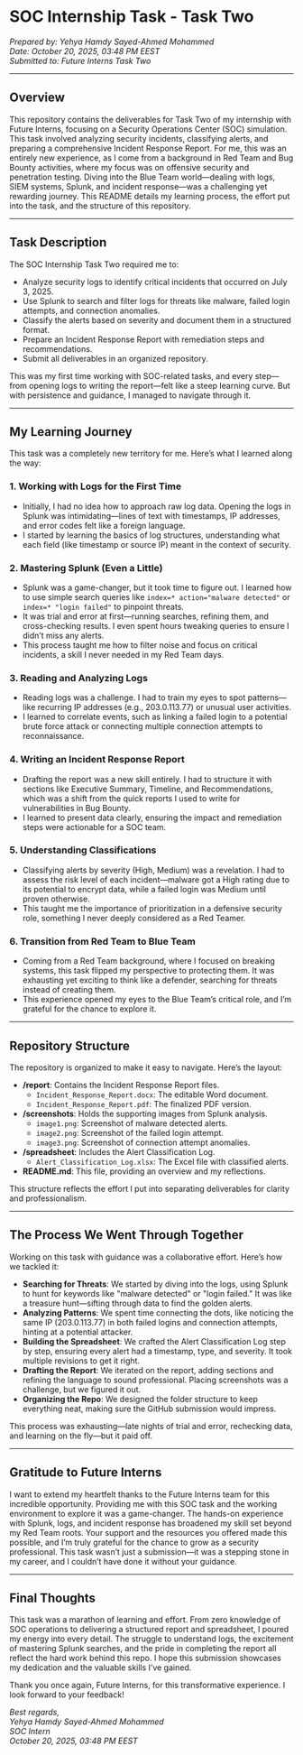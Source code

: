 # SOC Internship Task - Task Two  
*Prepared by: Yehya Hamdy Sayed-Ahmed Mohammed*  
*Date: October 20, 2025, 03:48 PM EEST*  
*Submitted to: Future Interns Task Two*

---

## Overview  
This repository contains the deliverables for Task Two of my internship with Future Interns, focusing on a Security Operations Center (SOC) simulation. This task involved analyzing security incidents, classifying alerts, and preparing a comprehensive Incident Response Report. For me, this was an entirely new experience, as I come from a background in Red Team and Bug Bounty activities, where my focus was on offensive security and penetration testing. Diving into the Blue Team world—dealing with logs, SIEM systems, Splunk, and incident response—was a challenging yet rewarding journey. This README details my learning process, the effort put into the task, and the structure of this repository.

---

## Task Description  
The SOC Internship Task Two required me to:
- Analyze security logs to identify critical incidents that occurred on July 3, 2025.
- Use Splunk to search and filter logs for threats like malware, failed login attempts, and connection anomalies.
- Classify the alerts based on severity and document them in a structured format.
- Prepare an Incident Response Report with remediation steps and recommendations.
- Submit all deliverables in an organized repository.

This was my first time working with SOC-related tasks, and every step—from opening logs to writing the report—felt like a steep learning curve. But with persistence and guidance, I managed to navigate through it.

---

## My Learning Journey  
This task was a completely new territory for me. Here’s what I learned along the way:

### 1. Working with Logs for the First Time  
- Initially, I had no idea how to approach raw log data. Opening the logs in Splunk was intimidating—lines of text with timestamps, IP addresses, and error codes felt like a foreign language.
- I started by learning the basics of log structures, understanding what each field (like timestamp or source IP) meant in the context of security.

### 2. Mastering Splunk (Even a Little)  
- Splunk was a game-changer, but it took time to figure out. I learned how to use simple search queries like `index=* action="malware detected"` or `index=* "login failed"` to pinpoint threats.
- It was trial and error at first—running searches, refining them, and cross-checking results. I even spent hours tweaking queries to ensure I didn’t miss any alerts.
- This process taught me how to filter noise and focus on critical incidents, a skill I never needed in my Red Team days.

### 3. Reading and Analyzing Logs  
- Reading logs was a challenge. I had to train my eyes to spot patterns—like recurring IP addresses (e.g., 203.0.113.77) or unusual user activities.
- I learned to correlate events, such as linking a failed login to a potential brute force attack or connecting multiple connection attempts to reconnaissance.

### 4. Writing an Incident Response Report  
- Drafting the report was a new skill entirely. I had to structure it with sections like Executive Summary, Timeline, and Recommendations, which was a shift from the quick reports I used to write for vulnerabilities in Bug Bounty.
- I learned to present data clearly, ensuring the impact and remediation steps were actionable for a SOC team.

### 5. Understanding Classifications  
- Classifying alerts by severity (High, Medium) was a revelation. I had to assess the risk level of each incident—malware got a High rating due to its potential to encrypt data, while a failed login was Medium until proven otherwise.
- This taught me the importance of prioritization in a defensive security role, something I never deeply considered as a Red Teamer.

### 6. Transition from Red Team to Blue Team  
- Coming from a Red Team background, where I focused on breaking systems, this task flipped my perspective to protecting them. It was exhausting yet exciting to think like a defender, searching for threats instead of creating them.
- This experience opened my eyes to the Blue Team’s critical role, and I’m grateful for the chance to explore it.

---

## Repository Structure  
The repository is organized to make it easy to navigate. Here’s the layout:

- **/report**: Contains the Incident Response Report files.
  - `Incident_Response_Report.docx`: The editable Word document.
  - `Incident_Response_Report.pdf`: The finalized PDF version.
- **/screenshots**: Holds the supporting images from Splunk analysis.
  - `image1.png`: Screenshot of malware detected alerts.
  - `image2.png`: Screenshot of the failed login attempt.
  - `image3.png`: Screenshot of connection attempt anomalies.
- **/spreadsheet**: Includes the Alert Classification Log.
  - `Alert_Classification_Log.xlsx`: The Excel file with classified alerts.
- **README.md**: This file, providing an overview and my reflections.

This structure reflects the effort I put into separating deliverables for clarity and professionalism.

---

## The Process We Went Through Together  
Working on this task with guidance was a collaborative effort. Here’s how we tackled it:
- **Searching for Threats**: We started by diving into the logs, using Splunk to hunt for keywords like "malware detected" or "login failed." It was like a treasure hunt—sifting through data to find the golden alerts.
- **Analyzing Patterns**: We spent time connecting the dots, like noticing the same IP (203.0.113.77) in both failed logins and connection attempts, hinting at a potential attacker.
- **Building the Spreadsheet**: We crafted the Alert Classification Log step by step, ensuring every alert had a timestamp, type, and severity. It took multiple revisions to get it right.
- **Drafting the Report**: We iterated on the report, adding sections and refining the language to sound professional. Placing screenshots was a challenge, but we figured it out.
- **Organizing the Repo**: We designed the folder structure to keep everything neat, making sure the GitHub submission would impress.

This process was exhausting—late nights of trial and error, rechecking data, and learning on the fly—but it paid off.

---

## Gratitude to Future Interns  
I want to extend my heartfelt thanks to the Future Interns team for this incredible opportunity. Providing me with this SOC task and the working environment to explore it was a game-changer. The hands-on experience with Splunk, logs, and incident response has broadened my skill set beyond my Red Team roots. Your support and the resources you offered made this possible, and I’m truly grateful for the chance to grow as a security professional. This task wasn’t just a submission—it was a stepping stone in my career, and I couldn’t have done it without your guidance.

---

## Final Thoughts  
This task was a marathon of learning and effort. From zero knowledge of SOC operations to delivering a structured report and spreadsheet, I poured my energy into every detail. The struggle to understand logs, the excitement of mastering Splunk searches, and the pride in completing the report all reflect the hard work behind this repo. I hope this submission showcases my dedication and the valuable skills I’ve gained.

Thank you once again, Future Interns, for this transformative experience. I look forward to your feedback!

*Best regards,*  
*Yehya Hamdy Sayed-Ahmed Mohammed*  
*SOC Intern*  
*October 20, 2025, 03:48 PM EEST*
